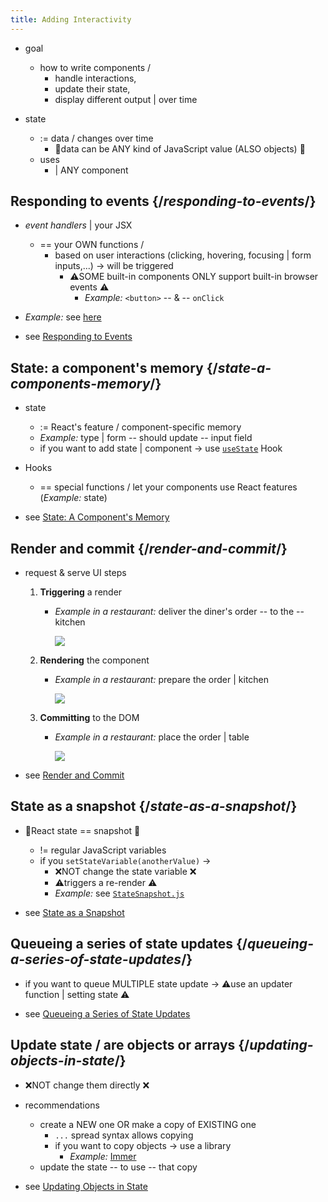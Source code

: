 ```yaml
---
title: Adding Interactivity
---
```


* goal
  * how to write components /
    * handle interactions,
    * update their state,
    * display different output | over time 

* state
  * := data / changes over time
    * 👀data can be ANY kind of JavaScript value (ALSO objects) 👀
  * uses
    * | ANY component

## Responding to events {/*responding-to-events*/}

* *event handlers* | your JSX
  * == your OWN functions / 
    * based on user interactions (clicking, hovering, focusing | form inputs,...) -> will be triggered
      * ⚠️SOME built-in components ONLY support built-in browser events ⚠️ 
        * _Example:_ `<button>` -- & -- `onClick`

* _Example:_ see [here](/samples/learn/addingInteractivity)

* see [Responding to Events](responding-to-events)

## State: a component's memory {/*state-a-components-memory*/}
  
* state
  * := React's feature / component-specific memory
  * _Example:_ type | form -- should update -- input field
  * if you want to add state | component -> use [`useState`](../reference/react/useState) Hook  

* Hooks
  * == special functions / let your components use React features (_Example:_ state)

* see [State: A Component's Memory](../learn/state-a-components-memory)

## Render and commit {/*render-and-commit*/}

* request & serve UI steps
  1. **Triggering** a render
     * _Example in a restaurant:_ deliver the diner's order -- to the -- kitchen
       
       ![](/public/images/docs/illustrations/i_render-and-commit1.png)
  2. **Rendering** the component
     * _Example in a restaurant:_ prepare the order | kitchen
       
       ![](/public/images/docs/illustrations/i_render-and-commit2.png)
  3. **Committing** to the DOM
     * _Example in a restaurant:_ place the order | table
       
       ![](/public/images/docs/illustrations/i_render-and-commit3.png)

* see [Render and Commit](../learn/render-and-commit)

## State as a snapshot {/*state-as-a-snapshot*/}

* 👀React state == snapshot 👀
  * != regular JavaScript variables
  * if you `setStateVariable(anotherValue)` ->
    * ❌NOT change the state variable ❌
    * ⚠️triggers a re-render ⚠️
    * _Example:_ see [`StateSnapshot.js`](/samples/learn/addingInteractivity/adding-interactivity/src/StateSnapshot.js)

* see [State as a Snapshot](../learn/state-as-a-snapshot)

## Queueing a series of state updates {/*queueing-a-series-of-state-updates*/}

* if you want to queue MULTIPLE state update -> ⚠️use an updater function | setting state ⚠️

* see [Queueing a Series of State Updates](../learn/queueing-a-series-of-state-updates)

## Update state / are objects or arrays {/*updating-objects-in-state*/}

* ❌NOT change them directly ❌
* recommendations 
  * create a NEW one OR make a copy of EXISTING one
    * `...` spread syntax allows copying  
    * if you want to copy objects -> use a library
      * _Example:_ [Immer](https://github.com/immerjs/use-immer)
  * update the state -- to use -- that copy

* see [Updating Objects in State](../learn/updating-objects-in-state)
